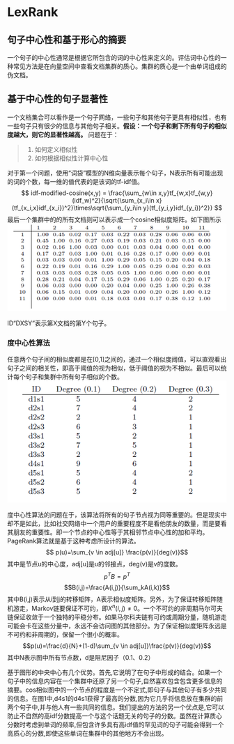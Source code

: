 # LexRank
## 句子中心性和基于形心的摘要
一个句子的中心性通常是根据它所包含的词的中心性来定义的。评估词中心性的一种常见方法是在向量空间中查看文档集群的质心。集群的质心是一个由单词组成的伪文档。
## 基于中心性的句子显著性
一个文档集合可以看作是一个句子网络，一些句子和其他句子更具有相似性，也有一些句子只有很少的信息与其他句子相关。**假设：一个句子和剩下所有句子的相似度越大，则它的显著性越高。** 问题在于：
>1. 如何定义相似性
>2. 如何根据相似性计算中心性

对于第一个问题，使用“词袋”模型的N维向量表示每个句子，N表示所有可能出现的词的个数，每一维的值代表的是该词的tf-idf值。
$$ idf-modified-cosine(x,y) = \frac{\sum_{w\in x,y}tf_{w,x}tf_{w,y}(idf_w)^2}{\sqrt{\sum_{x_i\in x}(tf_{x_i,x}idf_{x_i})^2}\times\sqrt{\sum_{y_i\in y}(tf_{y_i,y}idf_{y_i})^2}} $$
最后一个集群中的的所有文档则可以表示成一个cosine相似度矩阵。如下图所示
![Alt text](./lexrank2.PNG)

ID“DXSY”表示第X文档的第Y个句子。
### 度中心性算法
任意两个句子间的相似度都是在[0,1]之间的，通过一个相似度阈值，可以直观看出句子之间的相关性，即高于阈值的视为相似，低于阈值的视为不相似。最后可以统计每个句子和集群中所有句子相似的个数。
![Alt text](./lexrank1.PNG)

度中心性算法的问题在于，该算法将所有的句子节点视为同等重要的。但是现实中却不是如此，比如社交网络中一个用户的重要程度不是看他朋友的数量，而是要看其朋友的重要性。即一个节点的中心性等于其相邻节点中心性的加和平均。PageRank算法就是基于这种考虑所设计的算法。
$$ p(u)=\sum_{v \in adj[u]} \frac{p(v)}{deg(v)}$$
其中是节点u的中心度，adj[u]是u的邻接点，deg(v)是v的度数。
$$ p^TB = p^T$$
$$B(i,j)=\frac{A(i,j)}{\sum_kA(i,k)}$$
其中B(i,j)表示从i到j的转移矩阵，A表示相似度矩阵。另外，为了保证转移矩阵随机游走，Markov链要保证不可约，即$X^n(i,j)\neq0$。一个不可约的非周期马尔可夫链保证收敛于一个独特的平稳分布。如果马尔科夫链有可约或周期分量，随机游走可能会卡在这些分量中，永远不会访问图的其他部分。为了保证相似度矩阵永远是不可约和非周期的，保留一个很小的概率。
$$p(u)=\frac{d}{N}+(1-d)\sum_{v \in adj[u]}\frac{p(v)}{deg(v)}$$
其中N表示图中所有节点数，d是阻尼因子（0.1、0.2）

基于图形的中央中心有几个优势。首先,它说明了在句子中形成的结合。如果一个句子中的信息内容在一个集群中还原了另一个句子,自然喜欢包含包含更多信息的摘要。cos相似图中的一个节点的程度是一个不定式,即句子与其他句子有多少共同的信息。在图1中,d4s1的d4s1获得了最高的分数,因为它几乎将信息放在集群的前两个句子中,并与他人有一些共同的信息。我们提出的方法的另一个优点是,它可以防止不自然的高idf分数提高一个与这个话题无关的句子的分数。虽然在计算质心分数时考虑到单词的频率,但包含许多具有高idf值的罕见词的句子可能会得到一个高质心的分数,即使这些单词在集群中的其他地方不会出现。
